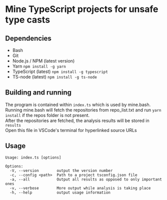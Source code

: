 # Mine TypeScript projects for unsafe type casts

## Dependencies
- Bash
- Git
- Node.js / NPM (latest version)
- Yarn `npm install -g yarn`
- TypeScript (latest) `npm install -g typescript`
- TS-node (latest) `npm install -g ts-node`

## Building and running

The program is contained within `index.ts` which is used by mine.bash.  
Running mine.bash will fetch the repositories from repo_list.txt and run `yarn install` if the repos folder is not present.  
After the repositories are fetched, the analysis results will be stored in `results`  
Open this file in VSCode's terminal for hyperlinked source URLs

## Usage

```
Usage: index.ts [options]

Options:
  -V, --version        output the version number
  -c, --config <path>  Path to a project tsconfig.json file
  -a, --all            Output all results as opposed to only important ones
  -v, --verbose        More output while analysis is taking place
  -h, --help           output usage information
```